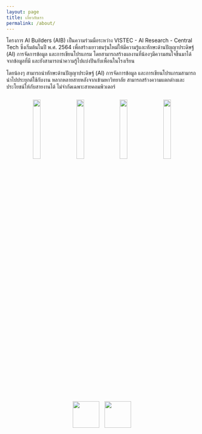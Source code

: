 ```yaml
---
layout: page
title: เกี่ยวกับเรา
permalink: /about/
---
```


โครงการ AI Builders (AIB) เป็นความร่วมมือระหว่าง VISTEC - AI Research - Central Tech ซึ่งเริ่มต้นในปี พ.ศ. 2564
เพื่อสร้างเยาวชนรุ่นใหม่ให้มีความรู้และทักษะด้านปัญญาประดิษฐ์ (AI) การจัดการข้อมูล และการเขียนโปรแกรม
โดยสามารถสร้างผลงานที่น้องๆมีความสนใจขึ้นมาได้จากข้อมูลที่มี และยังสามารถนำความรู้ไปแบ่งปันกับเพื่อนในโรงเรียน

โดยน้องๆ สามารถนำทักษะด้านปัญญาประดิษฐ์ (AI) การจัดการข้อมูล และการเขียนโปรแกรมสามารถนำไปประยุกต์ใช้กับงาน
หลากหลายสายหลังจากเข้ามหาวิทยาลัย สามารถสร้างความแตกต่างและประโยชน์ให้กับสายงานได้ ไม่จำกัดเฉพาะสายคอมพิวเตอร์

<style>
  p.sponsor-imgs {
    margin-top: 25px;
  }
  .row {
    margin-top: 15px;
    text-align: center;
  }
  .row > img {
    margin: 0px 5px;
  }
</style>

<p class="sponsor-imgs">
  <div class="row">
    <img src="{{ site.baseurl }}/images/vistec_logo.png"  width="20%" />
    <img src="{{ site.baseurl }}/images/visai_logo.png"  width="20%" />
    <img src="{{ site.baseurl }}/images/central_tech_logo.png"  width="20%" />
    <img src="{{ site.baseurl }}/images/krungsri_nimble_logo.png"  width="20%" />
  </div>
  <div class="row">
    <img src="{{ site.baseurl }}/images/aia_logo.png"  width="70" />
    <img src="{{ site.baseurl }}/images/dell_tech_logo.png"  width="70" />
  </div>
</p>
